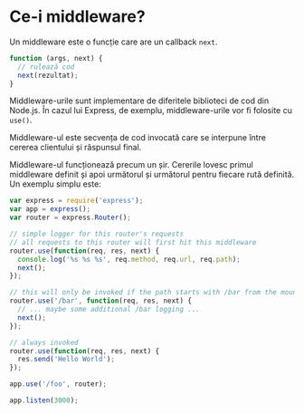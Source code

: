 # Ce-i middleware?

Un middleware este o funcție care are un callback `next`.

```javascript
function (args, next) {
  // rulează cod
  next(rezultat);
}
```

Middleware-urile sunt implementare de diferitele biblioteci de cod din Node.js. În cazul lui Express, de exemplu, middleware-urile vor fi folosite cu `use()`.

Middleware-ul este secvența de cod invocată care se interpune între cererea clientului și răspunsul final.

Middleware-ul funcționează precum un șir. Cererile lovesc primul middleware definit și apoi următorul și următorul pentru fiecare rută definită. Un exemplu simplu este:

```js
var express = require('express');
var app = express();
var router = express.Router();

// simple logger for this router's requests
// all requests to this router will first hit this middleware
router.use(function(req, res, next) {
  console.log('%s %s %s', req.method, req.url, req.path);
  next();
});

// this will only be invoked if the path starts with /bar from the mount point
router.use('/bar', function(req, res, next) {
  // ... maybe some additional /bar logging ...
  next();
});

// always invoked
router.use(function(req, res, next) {
  res.send('Hello World');
});

app.use('/foo', router);

app.listen(3000);

```

